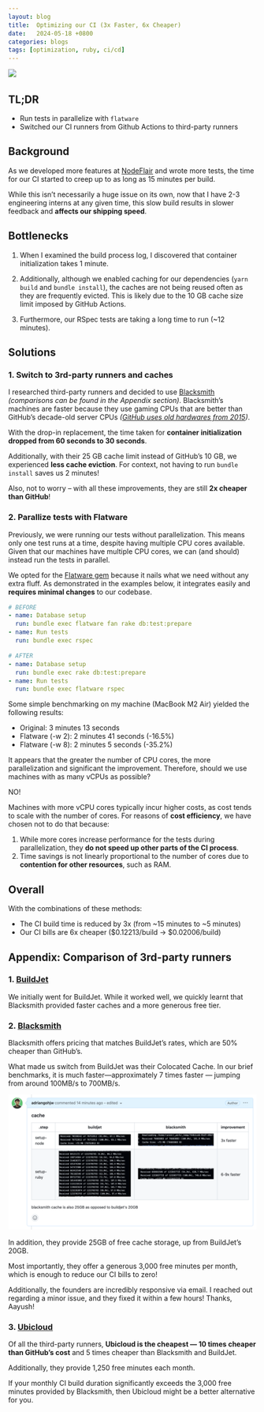 ```yaml
---
layout: blog
title:  Optimizing our CI (3x Faster, 6x Cheaper)
date:   2024-05-18 +0800
categories: blogs
tags: [optimization, ruby, ci/cd]
---
```


[cover]:  /assets/optimizing-ci-faster-and-cheaper-cover.png

![][cover]

## <b>TL;DR</b>

- Run tests in parallelize with `flatware`
- Switched our CI runners from Github Actions to third-party runners

## Background

As we developed more features at [NodeFlair](https://nodeflair.com) and wrote more tests, the time for our CI started to creep up to as long as 15 minutes per build.

While this isn’t necessarily a huge issue on its own, now that I have 2-3 engineering interns at any given time, this slow build results in slower feedback and <b>affects our shipping speed</b>.

## Bottlenecks

1. When I examined the build process log, I discovered that container initialization takes 1 minute.

2. Additionally, although we enabled caching for our dependencies (`yarn build` and `bundle install`), the caches are not being reused often as they are frequently evicted. This is likely due to the 10 GB cache size limit imposed by GitHub Actions.

3. Furthermore, our RSpec tests are taking a long time to run (~12 minutes).

## Solutions

### 1. Switch to 3rd-party runners and caches

I researched third-party runners and decided to use [Blacksmith](https://blacksmith.sh/) <i>(comparisons can be found in the Appendix section)</i>. Blacksmith’s machines are faster because they use gaming CPUs that are better than GitHub’s decade-old server CPUs <i>([GitHub uses old hardwares from 2015](https://buildjet.com/for-github-actions/blog/a-performance-review-of-github-actions-the-cost-of-slow-hardware))</i>.

With the drop-in replacement, the time taken for <b>container initialization dropped from 60 seconds to 30 seconds</b>.

Additionally, with their 25 GB cache limit instead of GitHub’s 10 GB, we experienced <b>less cache eviction</b>. For context, not having to run `bundle install` saves us 2 minutes!

Also, not to worry – with all these improvements, they are still <b>2x cheaper than GitHub</b>!

### 2. Parallize tests with Flatware

Previously, we were running our tests without parallelization. This means only one test runs at a time, despite having multiple CPU cores available. Given that our machines have multiple CPU cores, we can (and should) instead run the tests in parallel.

We opted for the [Flatware gem](https://github.com/briandunn/flatware) because it nails what we need without any extra fluff. As demonstrated in the examples below, it integrates easily and <b>requires minimal changes</b> to our codebase.

```yaml
# BEFORE
- name: Database setup
  run: bundle exec flatware fan rake db:test:prepare
- name: Run tests
  run: bundle exec rspec
```

```yaml
# AFTER
- name: Database setup
  run: bundle exec rake db:test:prepare
- name: Run tests
  run: bundle exec flatware rspec
```

Some simple benchmarking on my machine (MacBook M2 Air) yielded the following results:
- Original: 3 minutes 13 seconds
- Flatware (-w 2): 2 minutes 41 seconds (-16.5%)
- Flatware (-w 8): 2 minutes 5 seconds (-35.2%)

It appears that the greater the number of CPU cores, the more parallelization and significant the improvement. Therefore, should we use machines with as many vCPUs as possible?


NO!

Machines with more vCPU cores typically incur higher costs, as cost tends to scale with the number of cores. For reasons of <b>cost efficiency</b>, we have chosen not to do that because:

1. While more cores increase performance for the tests during parallelization, they <b>do not speed up other parts of the CI process</b>.
2. Time savings is not linearly proportional to the number of cores due to <b>contention for other resources</b>, such as RAM.

## Overall

With the combinations of these methods:
- The CI build time is reduced by 3x (from ~15 minutes to ~5 minutes)
- Our CI bills are 6x cheaper ($0.12213/build → $0.02006/build)

## Appendix: Comparison of 3rd-party runners

### 1. [BuildJet](https://buildjet.com/)

We initially went for BuildJet. While it worked well, we quickly learnt that Blacksmith provided faster caches and a more generous free tier.

### 2. [Blacksmith](https://blacksmith.sh/)

Blacksmith offers pricing that matches BuildJet’s rates, which are 50% cheaper than GitHub’s.

What made us switch from BuildJet was their Colocated Cache. In our brief benchmarks, it is much faster—approximately 7 times faster — jumping from around 100MB/s to 700MB/s.

![](/assets/buildjet-vs-blacksmith-cache.png)

In addition, they provide 25GB of free cache storage, up from BuildJet’s 20GB.

Most importantly, they offer a generous 3,000 free minutes per month, which is enough to reduce our CI bills to zero!

Additionally, the founders are incredibly responsive via email. I reached out regarding a minor issue, and they fixed it within a few hours! Thanks, Aayush!

### 3. [Ubicloud](https://www.ubicloud.com/)

Of all the third-party runners, <b>Ubicloud is the cheapest — 10 times cheaper than GitHub’s cost</b> and 5 times cheaper than Blacksmith and BuildJet.

Additionally, they provide 1,250 free minutes each month.

If your monthly CI build duration significantly exceeds the 3,000 free minutes provided by Blacksmith, then Ubicloud might be a better alternative for you.
